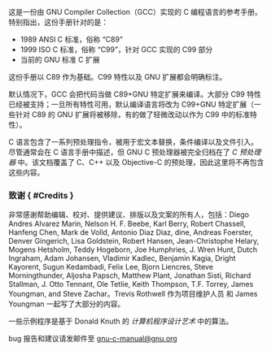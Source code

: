 这是一份由 GNU Compiler Collection（GCC）实现的 C 编程语言的参考手册。特别指出，这份手册针对的是：

- 1989 ANSI C 标准，俗称 “C89”
- 1999 ISO C 标准，俗称 “C99”，针对 GCC 实现的 C99 部分
- 当前的 GNU 标准 C 扩展

这份手册以 C89 作为基础。C99 特性以及 GNU 扩展都会明确标注。

默认情况下，GCC 会把代码当做 C89+GNU 特定扩展来编译。大部分 C99 特性已经被支持；一旦所有特性可用，默认编译语言将改为 C99+GNU 特定扩展（一些针对 C89 的 GNU 扩展将被移除，有的做了轻微改动以作为 C99 中的标准特性）。

C 语言包含了一系列预处理指令，被用于宏文本替换，条件编译以及文件引入。尽管通常会在 C 语言手册中描述，但 GNU C 预处理器被完全归档在了 *C 预处理器* 中。该文档覆盖了 C、C++ 以及 Objective-C 的预处理，因此这里将不再包含这些内容。

### 致谢 { #Credits }

非常感谢帮助编辑、校对、提供建议、排版以及文案的所有人，包括：Diego Andres Alvarez Marin, Nelson H. F. Beebe, Karl Berry, Robert Chassell, Hanfeng Chen, Mark de Volld, Antonio Diaz Diaz, dine, Andreas Foerster, Denver Gingerich, Lisa Goldstein, Robert Hansen, Jean-Christophe Helary, Mogens Hetsholm, Teddy Hogeborn, Joe Humphries, J. Wren Hunt, Dutch Ingraham, Adam Johansen, Vladimir Kadlec, Benjamin Kagia, Dright Kayorent, Sugun Kedambadi, Felix Lee, Bjorn Liencres, Steve Morningthunder, Aljosha Papsch, Matthew Plant, Jonathan Sisti, Richard Stallman, J. Otto Tennant, Ole Tetlie, Keith Thompson, T.F. Torrey, James Youngman, and Steve Zachar。Trevis Rothwell 作为项目维护人员 和 James Youngman 一起写了大部分的内容。

一些示例程序是基于 Donald Knuth 的 *计算机程序设计艺术* 中的算法。

bug 报告和建议请发邮件至 [gnu-c-manual@gnu.org](mailto:gnu-c-manual@gnu.org)


